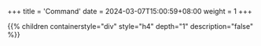 +++
title = 'Command'
date = 2024-03-07T15:00:59+08:00
weight = 1
+++

{{% children containerstyle="div" style="h4" depth="1" description="false" %}}